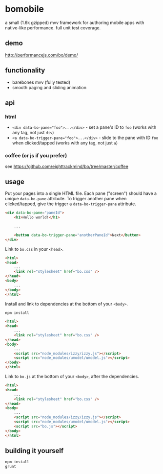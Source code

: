 # bomobile

a small (1.6k gzipped) mvv framework for authoring mobile apps with native-like performance. full unit test coverage.

## demo

http://performancejs.com/bo/demo/

## functionality

- barebones mvv (fully tested)
- smooth paging and sliding animation

## api

### html

- `<div data-bo-pane="foo">...</div>` - set a pane's ID to `foo` (works with any tag, not just `div`)
- `<a data-bo-trigger-pane="foo">...</div>` - slide to the pane with ID `foo` when clicked/tapped (works with any tag, not just `a`)

### coffee (or js if you prefer)

see https://github.com/eighttrackmind/bo/tree/master/coffee

## usage

Put your pages into a single HTML file. Each pane ("screen") should have a unique `data-bo-pane` attribute. To trigger another pane when clicked/tapped, give the trigger a `data-bo-trigger-pane` attribute.

```html
<div data-bo-pane="paneId">
	<h1>Hello world!</h1>

	...

	<button data-bo-trigger-pane="anotherPaneId">Next</button>
</div>
```

Link to `bo.css` in your `<head>`.

```html
<html>
<head>
	...
	<link rel="stylesheet" href="bo.css" />
</head>
<body>
	...
</body>
</html>
```

Install and link to dependencies at the bottom of your `<body>`.

```bash
npm install
```

```html
<html>
<head>
	...
	<link rel="stylesheet" href="bo.css" />
</head>
<body>
	...
	<script src="node_modules/izzy/izzy.js"></script>
	<script src="node_modules/umodel/umodel.js"></script>
</body>
</html>
```

Link to `bo.js` at the bottom of your `<body>`, after the dependencies.

```html
<html>
<head>
	...
	<link rel="stylesheet" href="bo.css" />
</head>
<body>
	...
	<script src="node_modules/izzy/izzy.js"></script>
	<script src="node_modules/umodel/umodel.js"></script>
	<script src="bo.js"></script>
</body>
</html>
```

## building it yourself

```bash
npm install
grunt
```